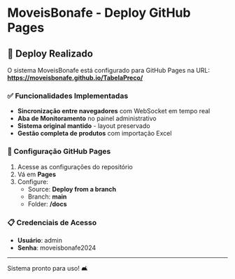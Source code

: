 # MoveisBonafe - Deploy GitHub Pages

## 🚀 Deploy Realizado

O sistema MoveisBonafe está configurado para GitHub Pages na URL:
**https://moveisbonafe.github.io/TabelaPreco/**

### ✅ Funcionalidades Implementadas

- **Sincronização entre navegadores** com WebSocket em tempo real
- **Aba de Monitoramento** no painel administrativo
- **Sistema original mantido** - layout preservado
- **Gestão completa de produtos** com importação Excel

### 🔧 Configuração GitHub Pages

1. Acesse as configurações do repositório
2. Vá em **Pages** 
3. Configure:
   - Source: **Deploy from a branch**
   - Branch: **main**
   - Folder: **/docs**

### 📋 Credenciais de Acesso

- **Usuário**: admin
- **Senha**: moveisbonafe2024

---

Sistema pronto para uso! 🛋️